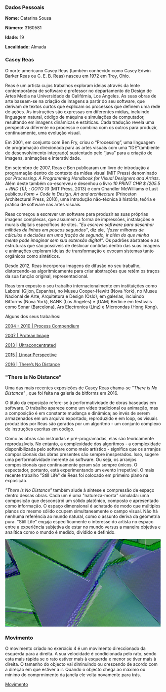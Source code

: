 ### **Dados Pessoais**

**Nome:** Catarina Sousa

**Número:** 3160581

**Idade:** 19

**Localidade:** Almada


### **Casey Reas**

O norte americano Casey Reas (também conhecido como Casey Edwin Barker Reas ou C. E. B. Reas) nasceu em 1972 em Troy, Ohio. 

Reas é um artista cujos trabalhos exploram ideias através da lente contemporânea de software e professor no departamento de Design de Artes Media na Universidade da Califórnia, Los Angeles. As suas obras de arte baseam-se na criação de imagens a partir do seu software, que derivam de textos curtos que explicam os processos que definem uma rede de ações. As instruções são expressas em diferentes mídias, incluindo linguagem natural, código de máquina e simulações de computador, resultando em imagens dinâmicas e estáticas. Cada tradução revela uma perspectiva diferente no processo e combina com os outros para produzir, continuamente, uma evolução visual.

Em 2001, em conjunto com Ben Fry, criou o “Processing”, uma linguagem de programação direcionada para as artes visuais com uma “IDE”(ambiente de desenvolvimento integrado) sustentado pelo “java” para a criação de imagens, animações e interatividade. 

Em setembro de 2007, Reas e Ben publicaram um livro de introdução à programação dentro do contexto da mídea visual (MIT Press) denominado por *Processing: A Programming Handbook for Visual Designers and Artists*. Além deste também co-escreveu e desenhou o livro *10 PRINT CHR $ (205.5 + RND (1)); : GOTO 10* (MIT Press, 2013) e com Chandler McWilliams e Lust publicou *Form + Code in Design, Art and architecture* (Princeton Architectural Press, 2010), uma introdução não-técnica à história, teória e prática de software nas artes visuais.

Reas começou a escrever um software para produzir as suas próprias imagens complexas, que assumem a forma de impressões, instalações e murais digitais específicos de sites. *"Eu escrevo software para desenhar milhões de linhas em poucos segundos"*, diz ele, *"fazer milhares de cálculos e decisões em uma fração de segundo, ir além do que minha mente pode imaginar sem sua extensão digital"*. Os padrões abstratos e as estruturas que são possíveis de deslocar contidas dentro das suas imagens e animações exploram ideias de transformação e evocam sistemas tanto orgânicos como sintéticos.

Desde 2012, Reas incorporou imagens de difusão no seu trabalho, distorcendo-as algoritmicamente para criar abstrações que retêm os traços da sua função original, representacional.

Reas tem exposto o seu trabalho internacionalmente em instituições como Laboral (Gijon, Espanha), no Museu Cooper-Hewitt (Nova York), no Museu Nacional de Arte, Arquitetura e Design (Oslo), em galerias, incluindo Bitforms (Nova York), BANK (Los Angeles) e [DAM] Berlin e em festivais como Sonar (Barcelona), Ars Electronica (Linz) e Microondas (Hong Kong). 


Alguns dos seus trabalhos:

[2004 - 2010 | Process Compendium ](http://reas.com/compendium_text/)

[2007 | Protean Image](http://www.bitforms.com/reas/protean-image-2)

[2013 | Ultraconcentrated](http://www.bitforms.com/exhibitions/casey-reas-ultraconcentrated/press-release)

[2015 | Linear Perspective ](http://www.cjamesgallery.com/show-detail/linear-perspective)

[2016 | There’s No Distance](http://www.bitforms.com/exhibitions/reas-2016)



### **"There is No Distance"**


Uma das mais recentes exposições de Casey Reas chama-se *"There is No Distance"* , que foi feita na galeria de bitforms em 2016.

O título da exposição refere-se à performatividade de obras baseadas em software. O trabalho aparece como um vídeo tradicional ou animação, mas a composição é em constante mudança e dinâmica; ao invés de serem armazenados em um arquivo exportado, reproduzido e em loop, os visuais produzidos por Reas são gerados por um algoritmo - um conjunto complexo de instruções escritas em código.

Como as obras são instruídas e pré-programadas, elas são teoricamente reproduzíveis. No entanto, a complexidade dos algoritmos - a complexidade disponibilizada pelo software como meio artístico - significa que os arranjos composicionais das obras presentes são sempre inesperados. Isso, sugere uma performatividade inerente ao software. Ou seja, os arranjos composicionais que continuamente geram são sempre únicos. O espectador, portanto, está experimentando um evento irrepetível. O mais recente trabalho "Still Life" de Reas foi colocado  em primeiro plano na exposição. 

*"There Is No Distance"* também alude à síntese e compressão de espaço dentro dessas obras. Cada um é uma "natureza-morta" simulada: uma composição que desconstrói um sólido platônico, composto e apresentado como informação. O espaço dimensional é achatado de modo que múltiplos planos do mesmo sólido ocupem simultaneamente o campo visual. Não há nenhuma referência ao mundo natural, como o assunto deriva da geometria pura. "Still Life" engaja especificamente o interesse do artista no espaço entre a experiência subjetiva de estar no mundo versus a maneira objetiva e analítica como o mundo é medido, dividido e definido.

![Still Life](images/stilllife.png)


### **Movimento**

O movimento criado no exercício 4 é um movimento direccionado da esquerda para a direita. A sua velocidade é condicionada pelo rato, sendo esta mais rápida se o rato estiver mais à esquerda e menor se tiver mais à direita. O tamanho do objecto vai diminuindo ou crescendo de acordo com a direção em que estiver a ir. Quando o objecto chega ao máximo ou minimo do comprmimento da janela ele volta novamente para trás.

[Movimento](https://github.com/ESADCR/AP1617/blob/master/catsousa/ex4/movimento/index.html)



